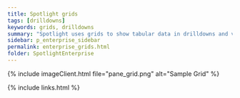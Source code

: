 ```yaml
---
title: Spotlight grids
tags: [drilldowns]
keywords: grids, drilldowns
summary: "Spotlight uses grids to show tabular data in drilldowns and views of raised alarms."
sidebar: p_enterprise_sidebar
permalink: enterprise_grids.html
folder: SpotlightEnterprise
---
```



{% include imageClient.html file="pane_grid.png" alt="Sample Grid" %}

{% include links.html %}
